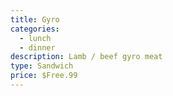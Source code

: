 ```yaml
---
title: Gyro
categories:
  - lunch
  - dinner
description: Lamb / beef gyro meat
type: Sandwich
price: $Free.99
---
```


